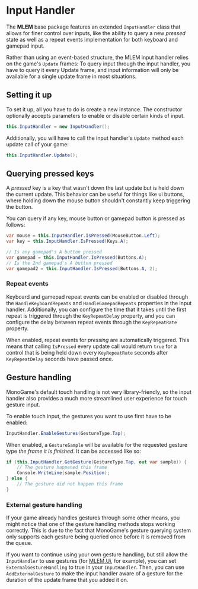 # Input Handler

The **MLEM** base package features an extended `InputHandler` class that allows for finer control over inputs, like the ability to query a new *pressed* state as well as a repeat events implementation for both keyboard and gamepad input.

Rather than using an event-based structure, the MLEM input handler relies on the game's `Update` frames: To query input through the input handler, you have to query it every Update frame, and input information will only be available for a single update frame in most situations.

## Setting it up
To set it up, all you have to do is create a new instance. The constructor optionally accepts parameters to enable or disable certain kinds of input.
```cs
this.InputHandler = new InputHandler();
```
Additionally, you will have to call the input handler's `Update` method each update call of your game:
```cs
this.InputHandler.Update();
```

## Querying pressed keys
A *pressed* key is a key that wasn't down the last update but is held down the current update. This behavior can be useful for things like ui buttons, where holding down the mouse button shouldn't constantly keep triggering the button.

You can query if any key, mouse button or gamepad button is pressed as follows:
```cs
var mouse = this.InputHandler.IsPressed(MouseButton.Left);
var key = this.InputHandler.IsPressed(Keys.A);

// Is any gamepad's A button pressed
var gamepad = this.InputHandler.IsPressed(Buttons.A);
// Is the 2nd gamepad's A button pressed
var gamepad2 = this.InputHandler.IsPressed(Buttons.A, 2);
```

### Repeat events
Keyboard and gamepad repeat events can be enabled or disabled through the `HandleKeyboardRepeats` and `HandleGamepadRepeats` properties in the input handler. Additionally, you can configure the time that it takes until the first repeat is triggered through the `KeyRepeatDelay` property, and you can configure the delay between repeat events through the `KeyRepeatRate` property.

When enabled, repeat events for *pressing* are automatically triggered. This means that calling `IsPressed` every update call would return `true` for a control that is being held down every `KeyRepeatRate` seconds after `KeyRepeatDelay` seconds have passed once.

## Gesture handling
MonoGame's default touch handling is not very library-friendly, so the input handler also provides a much more streamlined user experience for touch gesture input.

To enable touch input, the gestures you want to use first have to be enabled:
```cs
InputHandler.EnableGestures(GestureType.Tap);
```

When enabled, a `GestureSample` will be available for the requested gesture type *the frame it is finished*. It can be accessed like so:
```cs
if (this.InputHandler.GetGesture(GestureType.Tap, out var sample)) {
    // The gesture happened this frame
    Console.WriteLine(sample.Position);
} else {
    // The gesture did not happen this frame
}
```

### External gesture handling
If your game already handles gestures through some other means, you might notice that one of the gesture handling methods stops working correctly. This is due to the fact that MonoGame's gesture querying system only supports each gesture being queried once before it is removed from the queue.

If you want to continue using your own gesture handling, but still allow the `InputHandler` to use gestures (for [MLEM.Ui](ui.md), for example), you can set `ExternalGestureHandling` to true in your `InputHandler`. Then, you can use `AddExternalGesture` to make the input handler aware of a gesture for the duration of the update frame that you added it on.
